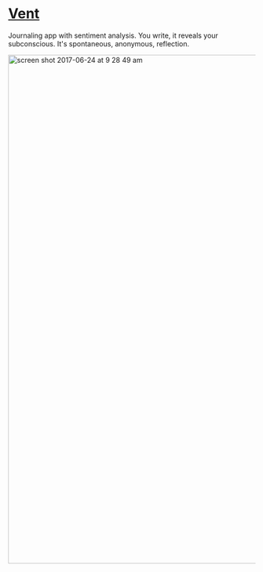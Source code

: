 # [Vent](https://frozen-retreat-69078.herokuapp.com/)

Journaling app with sentiment analysis. You write, it reveals your subconscious. It's spontaneous, anonymous, reflection.

<img width="1036" alt="screen shot 2017-06-24 at 9 28 49 am" src="https://user-images.githubusercontent.com/6455018/27508971-98dcc668-58bf-11e7-8620-580a6b5a277a.png">
